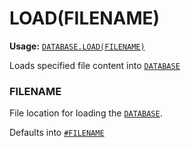 # LOAD(FILENAME)
**Usage:** [`DATABASE.LOAD(FILENAME)`](https://github.com/NeedleChat/NeedleDB/blob/docs/docs/DATABASE.md)

Loads specified file content into [`DATABASE`](https://github.com/NeedleChat/NeedleDB/blob/docs/docs/DATABASE.md)

### FILENAME
File location for loading the [`DATABASE`](https://github.com/NeedleChat/NeedleDB/blob/docs/docs/DATABASE.md).

Defaults into [`#FILENAME`](https://github.com/NeedleChat/NeedleDB/blob/docs/docs/DATABASE/properties/%23FILENAME.md)
